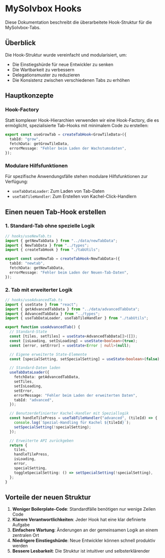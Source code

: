 # MySolvbox Hooks

Diese Dokumentation beschreibt die überarbeitete Hook-Struktur für die MySolvbox-Tabs.

## Überblick

Die Hook-Struktur wurde vereinfacht und modularisiert, um:

- Die Einstiegshürde für neue Entwickler zu senken
- Die Wartbarkeit zu verbessern
- Delegationsmuster zu reduzieren
- Die Konsistenz zwischen verschiedenen Tabs zu erhöhen

## Hauptkonzepte

### Hook-Factory

Statt komplexer Hook-Hierarchien verwenden wir eine Hook-Factory, die es ermöglicht, spezialisierte Tab-Hooks mit minimalem Code zu erstellen:

```typescript
export const useGrowTab = createTabHook<GrowTileData>({
  tabId: "grow",
  fetchData: getGrowTileData,
  errorMessage: "Fehler beim Laden der Wachstumsdaten",
});
```

### Modulare Hilfsfunktionen

Für spezifische Anwendungsfälle stehen modulare Hilfsfunktionen zur Verfügung:

- `useTabDataLoader`: Zum Laden von Tab-Daten
- `useTabTileHandler`: Zum Erstellen von Kachel-Click-Handlern

## Einen neuen Tab-Hook erstellen

### 1. Standard-Tab ohne spezielle Logik

```typescript
// hooks/useNewTab.ts
import { getNewTabData } from "../data/newTabData";
import { NewTabData } from "../types";
import { createTabHook } from "./tabUtils";

export const useNewTab = createTabHook<NewTabData>({
  tabId: "newtab",
  fetchData: getNewTabData,
  errorMessage: "Fehler beim Laden der Neuen-Tab-Daten",
});
```

### 2. Tab mit erweiterter Logik

```typescript
// hooks/useAdvancedTab.ts
import { useState } from "react";
import { getAdvancedTabData } from "../data/advancedTabData";
import { AdvancedTabData } from "../types";
import { useTabDataLoader, useTabTileHandler } from "./tabUtils";

export function useAdvancedTab() {
  // Standard-State
  const [tiles, setTiles] = useState<AdvancedTabData[]>([]);
  const [isLoading, setIsLoading] = useState<boolean>(true);
  const [error, setError] = useState<Error | null>(null);

  // Eigene erweiterte State-Elemente
  const [specialSetting, setSpecialSetting] = useState<boolean>(false);

  // Standard-Daten laden
  useTabDataLoader({
    fetchData: getAdvancedTabData,
    setTiles,
    setIsLoading,
    setError,
    errorMessage: "Fehler beim Laden der erweiterten Daten",
    tabId: "advanced",
  });

  // Benutzerdefinierter Kachel-Handler mit Speziallogik
  const handleTilePress = useTabTileHandler("advanced", (tileId) => {
    console.log(`Spezial-Handling für Kachel ${tileId}`);
    setSpecialSetting(!specialSetting);
  });

  // Erweiterte API zurückgeben
  return {
    tiles,
    handleTilePress,
    isLoading,
    error,
    specialSetting,
    toggleSpecialSetting: () => setSpecialSetting(!specialSetting),
  };
}
```

## Vorteile der neuen Struktur

1. **Weniger Boilerplate-Code**: Standardfälle benötigen nur wenige Zeilen Code
2. **Klarere Verantwortlichkeiten**: Jeder Hook hat eine klar definierte Aufgabe
3. **Einfachere Wartung**: Änderungen an der gemeinsamen Logik an einem zentralen Ort
4. **Niedrigere Einstiegshürde**: Neue Entwickler können schnell produktiv werden
5. **Bessere Lesbarkeit**: Die Struktur ist intuitiver und selbsterklärender
